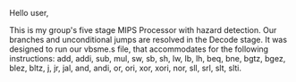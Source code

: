 Hello user, 

This is my group's five stage MIPS Processor with hazard detection. Our branches and unconditional jumps are resolved in the Decode stage. It was designed to run our vbsme.s file, that accommodates for the following instructions: add, addi, sub, mul, sw, sb, sh, lw, lb, lh, beq, bne, bgtz, bgez, blez, bltz, j, jr, jal, and, andi, or, ori, xor, xori, nor, sll, srl, slt, slti.
